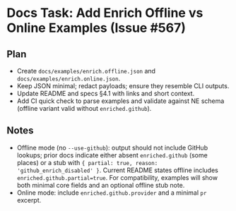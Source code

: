 # Docs Task: Add Enrich Offline vs Online Examples (Issue #567)

## Plan

- Create `docs/examples/enrich.offline.json` and `docs/examples/enrich.online.json`.
- Keep JSON minimal; redact payloads; ensure they resemble CLI outputs.
- Update README and specs §4.1 with links and short context.
- Add CI quick check to parse examples and validate against NE schema (offline variant valid without `enriched.github`).

## Notes

- Offline mode (no `--use-github`): output should not include GitHub lookups; prior docs indicate either absent `enriched.github` (some places) or a stub with `{ partial: true, reason: 'github_enrich_disabled' }`. Current README states offline includes `enriched.github.partial=true`. For compatibility, examples will show both minimal core fields and an optional offline stub note.
- Online mode: include `enriched.github.provider` and a minimal `pr` excerpt.

